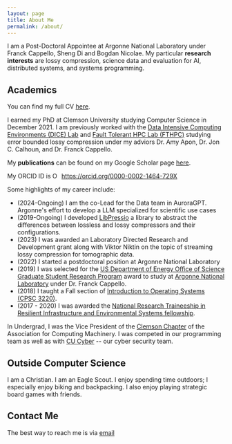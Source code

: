 ```yaml
---
layout: page
title: About Me
permalink: /about/
---
```


I am a Post-Doctoral Appointee at Argonne National Laboratory under Franck Cappello, Sheng Di and Bogdan Nicolae.
My particular **research interests** are lossy compression, science data and evaluation for AI, distributed systems, and systems programming.

Academics
---------

You can find my full CV [here][cv].

I earned my PhD at Clemson University studying Computer Science in December 2021.
I am previously worked with the [Data Intensive Computing Environments (DICE) Lab][dice] and [Fault Tolerant HPC Lab (FTHPC)][fthpc] studying error bounded lossy compression under my adviors Dr. Amy Apon, Dr. Jon C. Calhoun, and Dr. Franck Cappello.

My **publications** can be found on my Google Scholar page [here][googlescholar].

<div itemscope itemtype="https://schema.org/Person">My ORCID ID is <a itemprop="sameAs" content="https://orcid.org/0000-0002-1464-729X" href="https://orcid.org/0000-0002-1464-729X" target="orcid.widget" rel="me noopener noreferrer" style="vertical-align:top;"><img src="https://orcid.org/sites/default/files/images/orcid_16x16.png" style="width:1em;margin-right:.5em;" alt="ORCID iD icon">https://orcid.org/0000-0002-1464-729X</a></div>


Some highlights of my career include:

+ (2024-Ongoing) I am the co-Lead for the Data team in AuroraGPT. Argonne's effort to develop a LLM specialized for scientific use cases
+ (2019-Ongoing) I developed [LibPressio][libpressio] a library to abstract the differences between lossless and lossy compressors and their configurations.
+ (2023) I was awarded an Laboratory Directed Research and Development grant along with Viktor Niktin on the topic of streaming lossy compression for tomographic data.
+ (2022) I started a postdoctoral position at Argonne National Laboratory
+ (2019) I was selected for the [US Department of Energy Office of Science Graduate Student Research Program][scgsr] award to study at [Argonne National Laboratory][argonne] under Dr. Franck Cappello.
+ (2018) I taught a Fall section of [Introduction to Operating Systems (CPSC 3220)][cpsc3220].
+ (2017 - 2020) I was awarded the [National Research Traineeship in Resilient Infrastructure and Environmental Systems fellowship][ries].

In Undergrad, I was the Vice President of the [Clemson Chapter][clemsonacm] of the Association for Computing Machinery.
I was competed in our programming team as well as with [CU Cyber][cucyber] -- our cyber security team.  



Outside Computer Science
------------------------

I am a Christian.
I am an Eagle Scout.
I enjoy spending time outdoors; I especially enjoy biking and backpacking.
I also enjoy playing strategic board games with friends.

Contact Me
--------

The best way to reach me is via [email][email]

[cv]: /static/cv.pdf
[clemsonacm]: https://www.cs.clemson.edu/acm
[dice]: https://www.cs.clemson.edu/dice
[cucyber]: https://cucyber.net
[acm-hp]: https://github.com/clemsonacm/hackpack
[cyber-hp]: https://github.com/cucyber/defense-hackpack
[email]: mailto:rr.underwood94@gmail.com
[fthpc]: http://jonccal.people.clemson.edu/research.php
[googlescholar]: https://scholar.google.com/citations?user=GbhfWUIAAAAJ&hl=en
[ries]: https://www.clemson.edu/academics/programs/ries/index.html
[scgsr]: https://science.osti.gov/wdts/scgsr
[libpressio]: https://robertu94.github.io/libpressio/
[argonne]: https://www.anl.gov/
[cpsc3220]: https://robertu94.github.io/cpsc3220-f18/

